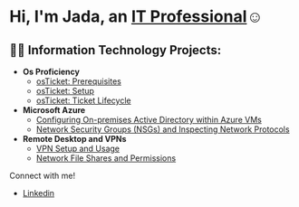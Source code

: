 <h1>Hi, I'm Jada, an <a href="https://linkedin.com/in/Josh">IT Professional</a>☺</h1>

<h2>👨‍💻 Information Technology Projects:</h2>

- <b>Os Proficiency</b>
  - [osTicket: Prerequisites](https://github.com/jsmcoleman/osticket-prereqs)
  - [osTicket: Setup](https://github.com/jsmcoleman/osticket-setup)
  - [osTicket: Ticket Lifecycle](https://github.com/jsmcoleman/osticket-)
- <b>Microsoft Azure</b>
  - [Configuring On-premises Active Directory within Azure VMs](https://github.com/jsmcoleman/configure-ad)
  - [Network Security Groups (NSGs) and Inspecting Network Protocols](https://github.com/joshmadakorcc/azure-network-protocols)
- <b> Remote Desktop and VPNs </b>
  - [VPN Setup and Usage](https://github.com/jsmcoleman/vpn)
  - [Network File Shares and Permissions](https://github.com/jsmcoleman/osticket-prereqs)

Connect with me!
 
- [Linkedin](https://www.linkedin.com/in/jada-coleman/)


